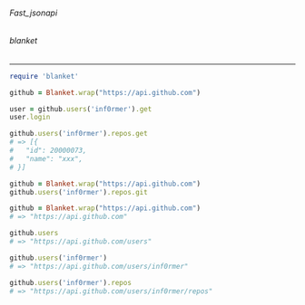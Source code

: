 ###### Fast_jsonapi



###### blanket
---



```.rb
require 'blanket'

github = Blanket.wrap("https://api.github.com")

user = github.users('inf0rmer').get
user.login

github.users('inf0rmer').repos.get
# => [{
#   "id": 20000073,
#   "name": "xxx",
# }]

github = Blanket.wrap("https://api.github.com")
github.users('inf0rmer').repos.git

github = Blanket.wrap("https://api.github.com")
# => "https://api.github.com"

github.users
# => "https://api.github.com/users"

github.users('inf0rmer')
# => "https://api.github.com/users/inf0rmer"

github.users('inf0rmer').repos
# => "https://api.github.com/users/inf0rmer/repos"
```

```
```

```
```

```
```

```
```

```
```

```
```

```
```

```
```

```
```

```
```

```
```

```
```

```
```

```
```

```
```

```
```

```
```

```
```

```
```

```
```

```
```

```
```

```
```

```
```

```
```

```
```

```
```

```
```

```
```

```
```

```
```

```
```

```
```

